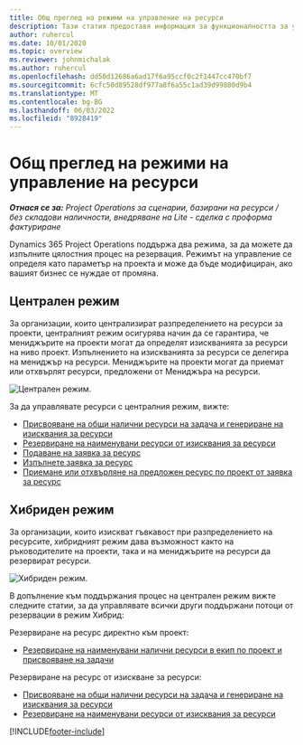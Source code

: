 ```yaml
---
title: Общ преглед на режими на управление на ресурси
description: Тази статия предоставя информация за функционалността за управление на ресурси в Dynamics 365 Project Operations.
author: ruhercul
ms.date: 10/01/2020
ms.topic: overview
ms.reviewer: johnmichalak
ms.author: ruhercul
ms.openlocfilehash: dd50d12686a6ad17f6a95ccf0c2f1447cc470bf7
ms.sourcegitcommit: 6cfc50d89528df977a8f6a55c1ad39d99800d9b4
ms.translationtype: MT
ms.contentlocale: bg-BG
ms.lasthandoff: 06/03/2022
ms.locfileid: "8928419"
---
```

# <a name="resource-management-modes-overview"></a>Общ преглед на режими на управление на ресурси

_**Отнася се за:** Project Operations за сценарии, базирани на ресурси / без складови наличности, внедряване на Lite - сделка с проформа фактуриране_


Dynamics 365 Project Operations поддържа два режима, за да можете да изпълните цялостния процес на резервация. Режимът на управление се определя като параметър на проекта и може да бъде модифициран, ако вашият бизнес се нуждае от промяна.    

## <a name="central-mode"></a>Централен режим
За организации, които централизират разпределението на ресурси за проекти, централният режим осигурява начин да се гарантира, че мениджърите на проекти могат да определят изискванията за ресурси на ниво проект. Изпълнението на изискванията за ресурси се делегира на мениджър на ресурси. Мениджърите на проекти могат да приемат или отхвърлят ресурси, предложени от Мениджъра на ресурси.

![Централен режим.](./media/resource-management-central.png)

За да управлявате ресурси с централния режим, вижте:

- [Присвояване на общи налични ресурси на задача и генериране на изисквания за ресурси](/dynamics365/project-service/assign-generic-bookable-resource)
- [Резервиране на наименувани ресурси от изисквания за ресурси](/dynamics365/project-service/book-named-resource)
- [Подаване на заявка за ресурс](/dynamics365/project-service/submit-resource-request)
- [Изпълнете заявка за ресурс](/dynamics365/project-service/resource-management-fulfill-requests)
- [Приемане или отхвърляне на предложен ресурс по проект от заявка за ресурс](/dynamics365/project-service/accept-reject-proposed-resource)

## <a name="hybrid-mode"></a>Хибриден режим
За организации, които изискват гъвкавост при разпределението на ресурсите, хибридният режим дава възможност както на ръководителите на проекти, така и на мениджърите на ресурси да резервират ресурси.

![Хибриден режим.](./media/resource-management-hybrid.png)

В допълнение към поддържания процес на централен режим вижте следните статии, за да управлявате всички други поддържани потоци от резервации в режим Хибрид:

Резервиране на ресурс директно към проект:
- [Резервиране на наименувани налични ресурси в екип по проект и присвояване на задачи](/dynamics365/project-service/assign-named-bookable-resource)

Резервиране на ресурс от изискване за ресурси:
- [Присвояване на общи налични ресурси на задача и генериране на изисквания за ресурси](/dynamics365/project-service/assign-generic-bookable-resource)
- [Резервиране на наименувани ресурси от изисквания за ресурси](/dynamics365/project-service/book-named-resource)


[!INCLUDE[footer-include](../includes/footer-banner.md)]